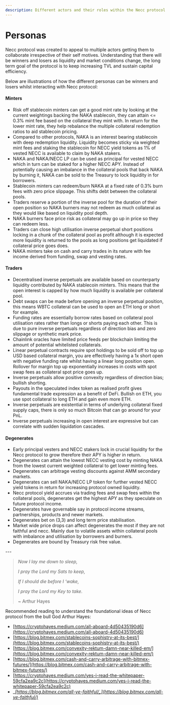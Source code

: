 ```yaml
---
description: Different actors and their roles within the Necc protocol
---
```


# Personas

Necc protocol was created to appeal to multiple actors getting them to collaborate irrespective of their self motives. Understanding that there will be winners and losers as liquidity and market conditions change, the long term goal of the protocol is to keep increasing TVL and sustain capital efficiency.

Below are illustrations of how the different personas can be winners and losers whilst interacting with Necc protocol:

#### Minters

* Risk off stablecoin minters can get a good mint rate by looking at the current weightings backing the NAKA stablecoin, they can attain <= 0.3% mint fee based on the collateral they mint with. In return for the lower mint rate, they help rebalance the multiple collateral redemption ratios to aid stablecoin pricing.
* Compared to other protocols, NAKA is an interest bearing stablecoin with deep redemption liquidity. Liquidity becomes sticky via weighted mint fees and staking the stablecoin for NECC yield tokens as 1% of vested NECC is available to claim by NAKA stakers.
* NAKA and NAKA/NECC LP can be used as principal for vested NECC which in turn can be staked for a higher NECC APY. Instead of potentially causing an imbalance in the collateral pools that back NAKA by burning it, NAKA can be sold to the Treasury to lock liquidity in for borrowers.
* Stablecoin minters can redeem/burn NAKA at a fixed rate of 0.3% burn fees with zero price slippage. This shifts debt between the collateral pools.
* Traders reserve a portion of the inverse pool for the duration of their open position so NAKA burners may not redeem as much collateral as they would like based on liquidity pool depth.
* NAKA burners face price risk as collateral may go up in price so they can redeem less.
* Traders can close high utilisation inverse perpetual short positions locking in a chunk of the collateral pool as profit although it is expected more liquidity is returned to the pools as long positions get liquidated if collateral price goes does.
* NAKA minters take on cash and carry trades in its nature with fee income derived from funding, swap and vesting rates.

#### Traders

* Decentralised inverse perpetuals are available based on counterparty liquidity contributed by NAKA stablecoin minters. This means that the open interest is capped by how much liquidity is available per collateral pool.
* Debt swaps can be made before opening an inverse perpetual position, this means WBTC collateral can be used to open an ETH long or short for example.
* Funding rates are essentially borrow rates based on collateral pool utilisation rates rather than longs or shorts paying each other. This is due to pure inverse perpetuals regardless of direction bias and zero slippage or synthetic mark price.&#x20;
* Chainlink oracles have limited price feeds per blockchain limiting the amount of potential whitelisted collaterals.
* Linear perpetual contracts require spot holdings to be sold off to top up USD based collateral margin, you are effectively having a 1x short open with negative funding rate whilst having a linear long position open. Rollover for margin top up exponentially increases in costs with spot swap fees as collateral spot price goes up.
* Inverse perpetuals allow positive convexity regardless of direction bias; bullish shorting.
* Payouts in the speculated index token as realised profit gives fundamental trade expression as a benefit of DeFi. Bullish on ETH, you use spot collateral to long ETH and gain even more ETH.
* Inverse perpetuals are existential in terms of underlying collateral fixed supply caps, there is only so much Bitcoin that can go around for your PnL.
* Inverse perpetuals increasing in open interest are expressive but can correlate with sudden liquidation cascades.

#### Degenerates

* Early principal vesters and NECC stakers lock in crucial liquidity for the Necc protocol to grow therefore their APY is higher in return.
* Degenerates can attain the lowest NECC vesting cost by minting NAKA from the lowest current weighted collateral to get lower minting fees.
* Degenerates can arbitrage vesting discounts against AMM secondary markets.
* Degenerates can sell NAKA/NECC LP token for further vested NECC yield tokens in return for increasing protocol owned liquidity.
* Necc protocol yield accrues via trading fees and swap fees within the collateral pools, degenerates get the highest APY as they speculate on future protocol income.
* Degenerates have governable say in protocol income streams, partnerships, products and newer markets.
* Degenerates bet on (3,3) and long term price stabilisation.
* Market wide price drops can affect degenerates the most if they are not faithful and necc. Mainly due to volatile assets within collateral pools with imbalance and utilisation by borrowers and burners.&#x20;
* Degenerates are bound by Treasury risk free value.&#x20;

\---

> _Now I lay me down to sleep,_
>
> _I pray the Lord my Sats to keep,_
>
> _If I should die before I ‘wake,_
>
> _I pray the Lord my Key to take._
>
> \~ Arthur Hayes

Recommended reading to understand the foundational ideas of Necc protocol from the bull God Arthur Hayes:

* [https://cryptohayes.medium.com/all-aboard-4d50435190d6](https://cryptohayes.medium.com/all-aboard-4d50435190d6)
* [https://blog.bitmex.com/stablecoins-sophistry-at-its-best/](https://blog.bitmex.com/stablecoins-sophistry-at-its-best/)
* [https://blog.bitmex.com/convexity-rektum-damn-near-killed-em/](https://blog.bitmex.com/convexity-rektum-damn-near-killed-em/)
* [https://blog.bitmex.com/cash-and-carry-arbitrage-with-bitmex-futures/](https://blog.bitmex.com/cash-and-carry-arbitrage-with-bitmex-futures/)
* [https://cryptohayes.medium.com/yes-i-read-the-whitepaper-59cfa2ea9c2c](https://cryptohayes.medium.com/yes-i-read-the-whitepaper-59cfa2ea9c2c)
* __[_https://blog.bitmex.com/all-ye-faithful/_](https://blog.bitmex.com/all-ye-faithful/)__

